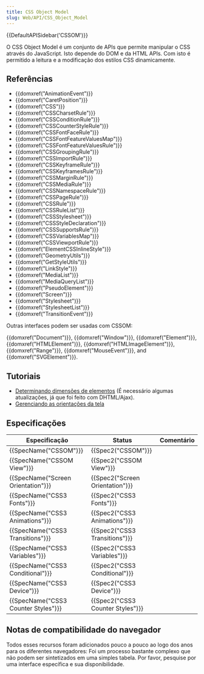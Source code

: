 ```yaml
---
title: CSS Object Model
slug: Web/API/CSS_Object_Model
---
```

{{DefaultAPISidebar('CSSOM')}}

O CSS Object Model é um conjunto de APIs que permite manipular o CSS através do JavaScript. Isto depende do DOM e da HTML APIs. Com isto é permitido a leitura e a modificação dos estilos CSS dinamicamente.

## Referências

- {{domxref("AnimationEvent")}}
- {{domxref("CaretPosition")}}
- {{domxref("CSS")}}
- {{domxref("CSSCharsetRule")}}
- {{domxref("CSSConditionRule")}}
- {{domxref("CSSCounterStyleRule")}}
- {{domxref("CSSFontFaceRule")}}
- {{domxref("CSSFontFeatureValuesMap")}}
- {{domxref("CSSFontFeatureValuesRule")}}
- {{domxref("CSSGroupingRule")}}
- {{domxref("CSSImportRule")}}
- {{domxref("CSSKeyframeRule")}}
- {{domxref("CSSKeyframesRule")}}
- {{domxref("CSSMarginRule")}}
- {{domxref("CSSMediaRule")}}
- {{domxref("CSSNamespaceRule")}}
- {{domxref("CSSPageRule")}}
- {{domxref("CSSRule")}}
- {{domxref("CSSRuleList")}}
- {{domxref("CSSStylesheet")}}
- {{domxref("CSSStyleDeclaration")}}
- {{domxref("CSSSupportsRule")}}
- {{domxref("CSSVariablesMap")}}
- {{domxref("CSSViewportRule")}}
- {{domxref("ElementCSSInlineStyle")}}
- {{domxref("GeometryUtils")}}
- {{domxref("GetStyleUtils")}}
- {{domxref("LinkStyle")}}
- {{domxref("MediaList")}}
- {{domxref("MediaQueryList")}}
- {{domxref("PseudoElement")}}
- {{domxref("Screen")}}
- {{domxref("Stylesheet")}}
- {{domxref("StylesheetList")}}
- {{domxref("TransitionEvent")}}

Outras interfaces podem ser usadas com CSSOM:

{{domxref("Document")}}, {{domxref("Window")}}, {{domxref("Element")}}, {{domxref("HTMLElement")}}, {{domxref("HTMLImageElement")}}, {{domxref("Range")}}, {{domxref("MouseEvent")}}, and {{domxref("SVGElement")}}.

## Tutoriais

- [Determinando dimensões de elementos](/pt-BR/docs/Determining_the_dimensions_of_elements) (É necessário algumas atualizações, já que foi feito com DHTML/Ajax).
- [Gerenciando as orientações da tela](/pt-BR/docs/WebAPI/Managing_screen_orientation)

## Especificações

| Especificação                                    | Status                                       | Comentário |
| ------------------------------------------------ | -------------------------------------------- | ---------- |
| {{SpecName("CSSOM")}}                     | {{Spec2("CSSOM")}}                     |            |
| {{SpecName("CSSOM View")}}             | {{Spec2("CSSOM View")}}             |            |
| {{SpecName("Screen Orientation")}}     | {{Spec2("Screen Orientation")}}     |            |
| {{SpecName("CSS3 Fonts")}}             | {{Spec2("CSS3 Fonts")}}             |            |
| {{SpecName("CSS3 Animations")}}         | {{Spec2("CSS3 Animations")}}         |            |
| {{SpecName("CSS3 Transitions")}}     | {{Spec2("CSS3 Transitions")}}     |            |
| {{SpecName("CSS3 Variables")}}         | {{Spec2("CSS3 Variables")}}         |            |
| {{SpecName("CSS3 Conditional")}}     | {{Spec2("CSS3 Conditional")}}     |            |
| {{SpecName("CSS3 Device")}}             | {{Spec2("CSS3 Device")}}             |            |
| {{SpecName("CSS3 Counter Styles")}} | {{Spec2("CSS3 Counter Styles")}} |            |

## Notas de compatibilidade do navegador

Todos esses recursos foram adicionados pouco a pouco ao logo dos anos para os diferentes navegadores: Foi um processo bastante complexo que não podem ser sintetizados em uma simples tabela. Por favor, pesquise por uma interface específica e sua disponibilidade.
